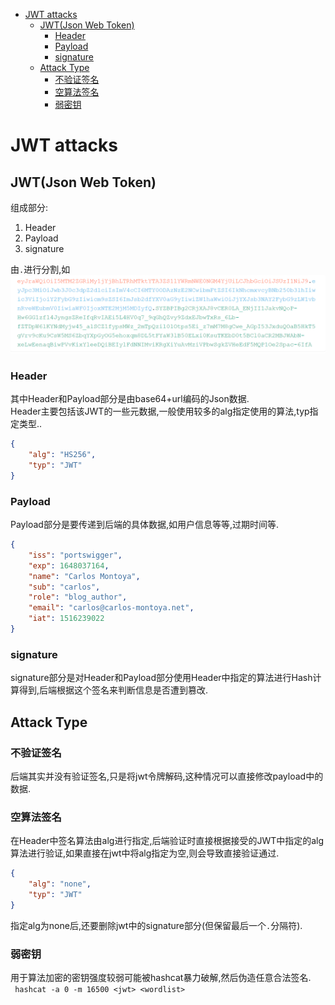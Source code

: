 - [JWT attacks](#jwt-attacks)
  - [JWT(Json Web Token)](#jwtjson-web-token)
    - [Header](#header)
    - [Payload](#payload)
    - [signature](#signature)
  - [Attack Type](#attack-type)
    - [不验证签名](#不验证签名)
    - [空算法签名](#空算法签名)
    - [弱密钥](#弱密钥)
# JWT attacks
## JWT(Json Web Token)
组成部分:
1. Header
2. Payload
3. signature  
   
由`.`进行分割,如  
![](2022-09-30-15-51-48.png)  
### Header
其中Header和Payload部分是由base64+url编码的Json数据.  
Header主要包括该JWT的一些元数据,一般使用较多的alg指定使用的算法,typ指定类型..  
```json
{
    "alg": "HS256",
    "typ": "JWT"
}
```
### Payload
Payload部分是要传递到后端的具体数据,如用户信息等等,过期时间等.
```json
{
    "iss": "portswigger",
    "exp": 1648037164,
    "name": "Carlos Montoya",
    "sub": "carlos",
    "role": "blog_author",
    "email": "carlos@carlos-montoya.net",
    "iat": 1516239022
}
```
### signature
signature部分是对Header和Payload部分使用Header中指定的算法进行Hash计算得到,后端根据这个签名来判断信息是否遭到篡改.  
## Attack Type
### 不验证签名
后端其实并没有验证签名,只是将jwt令牌解码,这种情况可以直接修改payload中的数据.
### 空算法签名
在Header中签名算法由alg进行指定,后端验证时直接根据接受的JWT中指定的alg算法进行验证,如果直接在jwt中将alg指定为空,则会导致直接验证通过.  
```json
{
    "alg": "none",
    "typ": "JWT"
}
```
指定alg为none后,还要删除jwt中的signature部分(但保留最后一个`.`分隔符).
### 弱密钥
用于算法加密的密钥强度较弱可能被hashcat暴力破解,然后伪造任意合法签名.  
` hashcat -a 0 -m 16500 <jwt> <wordlist>`
